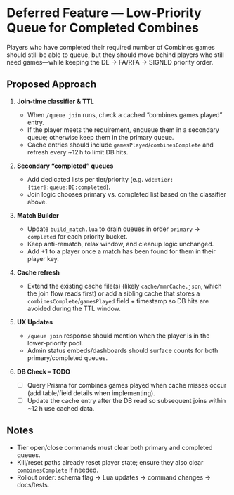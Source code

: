 # Deferred Feature — Low-Priority Queue for Completed Combines

Players who have completed their required number of Combines games should still be able to queue, but they should move behind players who still need games—while keeping the DE → FA/RFA → SIGNED priority order.

## Proposed Approach

1. **Join-time classifier & TTL**  
   - When `/queue join` runs, check a cached “combines games played” entry.  
   - If the player meets the requirement, enqueue them in a secondary queue; otherwise keep them in the primary queue.  
   - Cache entries should include `gamesPlayed`/`combinesComplete` and refresh every ~12 h to limit DB hits.

2. **Secondary “completed” queues**  
   - Add dedicated lists per tier/priority (e.g. `vdc:tier:{tier}:queue:DE:completed`).  
   - Join logic chooses primary vs. completed list based on the classifier above.

3. **Match Builder**  
   - Update `build_match.lua` to drain queues in order `primary` → `completed` for each priority bucket.  
   - Keep anti-rematch, relax window, and cleanup logic unchanged.
   - Add +1 to a player once a match has been found for them in their player key.  

4. **Cache refresh**  
   - Extend the existing cache file(s) (likely `cache/mmrCache.json`, which the join flow reads first) or add a sibling cache that stores a `combinesComplete`/`gamesPlayed` field + timestamp so DB hits are avoided during the TTL window.

5. **UX Updates**  
   - `/queue join` response should mention when the player is in the lower-priority pool.  
   - Admin status embeds/dashboards should surface counts for both primary/completed queues.

6. **DB Check – TODO**  
   - [ ] Query Prisma for combines games played when cache misses occur (add table/field details when implementing).  
   - [ ] Update the cache entry after the DB read so subsequent joins within ~12 h use cached data.

## Notes

- Tier open/close commands must clear both primary and completed queues.  
- Kill/reset paths already reset player state; ensure they also clear `combinesComplete` if needed.  
- Rollout order: schema flag → Lua updates → command changes → docs/tests.  
